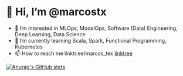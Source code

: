# 👋 Hi, I’m @marcostx
- 👀 I’m interested in MLOps, ModelOps, Software (Data) Engineering, Deep Learning, Data Science
- 🌱 I’m currently learning Scala, Spark, Functional Programming, Kubernetes
- 📫 How to reach me linktr.ee/marcos_tex [linktree](linktr.ee/marcos_tex )

[![Anurag's GitHub stats](https://github-readme-stats.vercel.app/api?username=marcostx)](https://github.com/anuraghazra/github-readme-stats)

<!---
marcostx/marcostx is a ✨ special ✨ repository because its `README.md` (this file) appears on your GitHub profile.
You can click the Preview link to take a look at your changes.
--->
